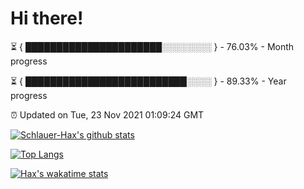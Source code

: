 # Hi there!

⏳ { ██████████████████████░░░░░░░░ } - 76.03% - Month progress

⏳ { ██████████████████████████░░░░ } - 89.33% - Year progress

⏰ Updated on Tue, 23 Nov 2021 01:09:24 GMT


[![Schlauer-Hax's github stats](https://github-readme-stats.vercel.app/api?username=Schlauer-Hax&show_icons=true&theme=dark&count_private=true)](https://github.com/Schlauer-Hax)


[![Top Langs](https://github-readme-stats.vercel.app/api/top-langs/?username=Schlauer-Hax&layout=compact&theme=dark)](https://github.com/Schlauer-Hax?tab=repositories)


[![Hax's wakatime stats](https://github-readme-stats.vercel.app/api/wakatime?username=Hax&theme=dark)](https://wakatime.com/@Hax)


